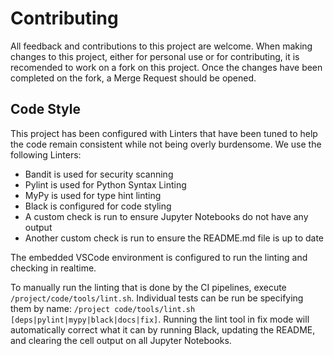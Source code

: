 # Contributing

All feedback and contributions to this project are welcome. When making changes to this project, either for personal use or for contributing, it is recomended to work on a fork on this project. Once the changes have been completed on the fork, a Merge Request should be opened.

## Code Style

This project has been configured with Linters that have been tuned to help the code remain consistent while not being overly burdensome. We use the following Linters:

- Bandit is used for security scanning
- Pylint is used for Python Syntax Linting
- MyPy is used for type hint linting
- Black is configured for code styling
- A custom check is run to ensure Jupyter Notebooks do not have any output
- Another custom check is run to ensure the README.md file is up to date

The embedded VSCode environment is configured to run the linting and checking in realtime.

To manually run the linting that is done by the CI pipelines, execute `/project/code/tools/lint.sh`. Individual tests can be run be specifying them by name: `/project code/tools/lint.sh [deps|pylint|mypy|black|docs|fix]`. Running the lint tool in fix mode will automatically correct what it can by running Black, updating the README, and clearing the cell output on all Jupyter Notebooks.
